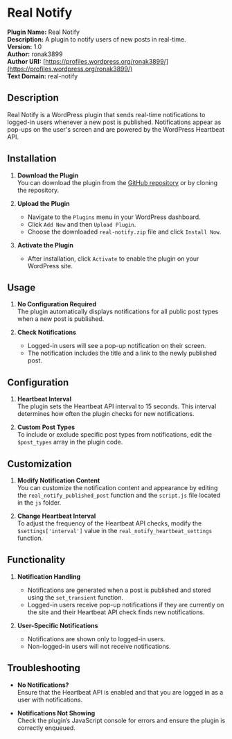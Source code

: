 # Real Notify

**Plugin Name:** Real Notify  
**Description:** A plugin to notify users of new posts in real-time.  
**Version:** 1.0  
**Author:** ronak3899  
**Author URI:** [https://profiles.wordpress.org/ronak3899/](https://profiles.wordpress.org/ronak3899/)  
**Text Domain:** real-notify  

## Description

Real Notify is a WordPress plugin that sends real-time notifications to logged-in users whenever a new post is published. Notifications appear as pop-ups on the user's screen and are powered by the WordPress Heartbeat API.

## Installation

1. **Download the Plugin**  
   You can download the plugin from the [GitHub repository](https://github.com/yourusername/real-notify) or by cloning the repository.

2. **Upload the Plugin**  
   - Navigate to the `Plugins` menu in your WordPress dashboard.
   - Click `Add New` and then `Upload Plugin`.
   - Choose the downloaded `real-notify.zip` file and click `Install Now`.

3. **Activate the Plugin**  
   - After installation, click `Activate` to enable the plugin on your WordPress site.

## Usage

1. **No Configuration Required**  
   The plugin automatically displays notifications for all public post types when a new post is published.

2. **Check Notifications**  
   - Logged-in users will see a pop-up notification on their screen.
   - The notification includes the title and a link to the newly published post.

## Configuration

1. **Heartbeat Interval**  
   The plugin sets the Heartbeat API interval to 15 seconds. This interval determines how often the plugin checks for new notifications.

2. **Custom Post Types**  
   To include or exclude specific post types from notifications, edit the `$post_types` array in the plugin code.

## Customization

1. **Modify Notification Content**  
   You can customize the notification content and appearance by editing the `real_notify_published_post` function and the `script.js` file located in the `js` folder.

2. **Change Heartbeat Interval**  
   To adjust the frequency of the Heartbeat API checks, modify the `$settings['interval']` value in the `real_notify_heartbeat_settings` function.

## Functionality

1. **Notification Handling**  
   - Notifications are generated when a post is published and stored using the `set_transient` function.
   - Logged-in users receive pop-up notifications if they are currently on the site and their Heartbeat API check finds new notifications.

2. **User-Specific Notifications**  
   - Notifications are shown only to logged-in users.
   - Non-logged-in users will not receive notifications.

## Troubleshooting

- **No Notifications?**  
  Ensure that the Heartbeat API is enabled and that you are logged in as a user with notifications.

- **Notifications Not Showing**  
  Check the plugin’s JavaScript console for errors and ensure the plugin is correctly enqueued.